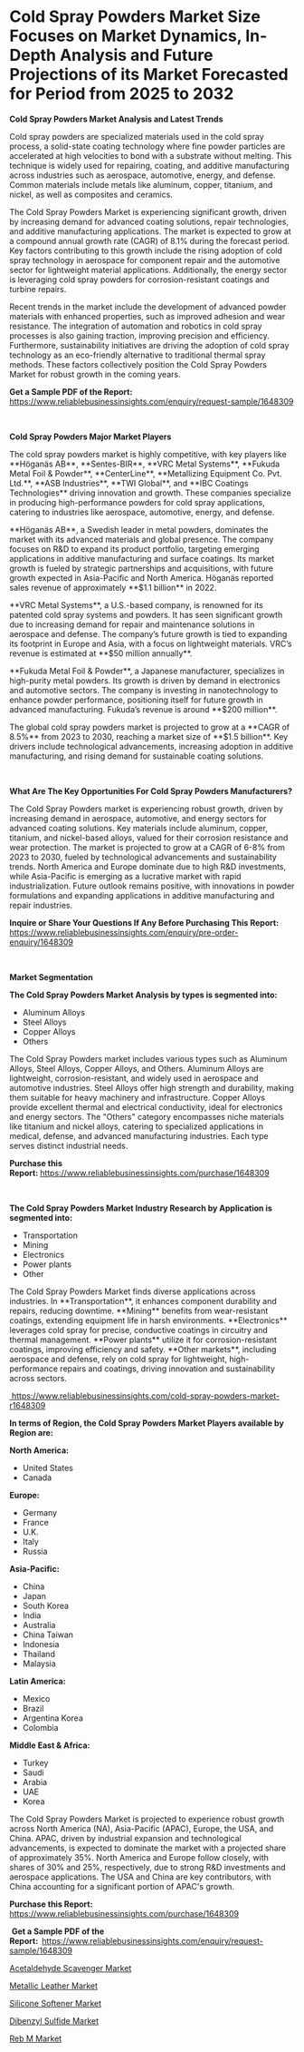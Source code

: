 <p><h1>Cold Spray Powders Market Size Focuses on Market Dynamics, In-Depth Analysis and Future Projections of its Market Forecasted for Period from 2025 to 2032</h1></p><p><strong>Cold Spray Powders Market Analysis and Latest Trends</strong></p>
<p><p>Cold spray powders are specialized materials used in the cold spray process, a solid-state coating technology where fine powder particles are accelerated at high velocities to bond with a substrate without melting. This technique is widely used for repairing, coating, and additive manufacturing across industries such as aerospace, automotive, energy, and defense. Common materials include metals like aluminum, copper, titanium, and nickel, as well as composites and ceramics.</p><p>The Cold Spray Powders Market is experiencing significant growth, driven by increasing demand for advanced coating solutions, repair technologies, and additive manufacturing applications. The market is expected to grow at a compound annual growth rate (CAGR) of 8.1% during the forecast period. Key factors contributing to this growth include the rising adoption of cold spray technology in aerospace for component repair and the automotive sector for lightweight material applications. Additionally, the energy sector is leveraging cold spray powders for corrosion-resistant coatings and turbine repairs.</p><p>Recent trends in the market include the development of advanced powder materials with enhanced properties, such as improved adhesion and wear resistance. The integration of automation and robotics in cold spray processes is also gaining traction, improving precision and efficiency. Furthermore, sustainability initiatives are driving the adoption of cold spray technology as an eco-friendly alternative to traditional thermal spray methods. These factors collectively position the Cold Spray Powders Market for robust growth in the coming years.</p></p>
<p><strong>Get a Sample PDF of the Report:&nbsp;</strong> <a href="https://www.reliablebusinessinsights.com/enquiry/request-sample/1648309?utm_campaign=96&utm_medium=2&utm_source=Github&utm_content=ia&utm_term=27012025&utm_id=cold-spray-powders">https://www.reliablebusinessinsights.com/enquiry/request-sample/1648309</a></p>
<p>&nbsp;</p>
<p><strong>Cold Spray Powders Major Market Players</strong></p>
<p><p>The cold spray powders market is highly competitive, with key players like **Höganäs AB**, **Sentes-BIR**, **VRC Metal Systems**, **Fukuda Metal Foil & Powder**, **CenterLine**, **Metallizing Equipment Co. Pvt. Ltd.**, **ASB Industries**, **TWI Global**, and **IBC Coatings Technologies** driving innovation and growth. These companies specialize in producing high-performance powders for cold spray applications, catering to industries like aerospace, automotive, energy, and defense.</p><p>**Höganäs AB**, a Swedish leader in metal powders, dominates the market with its advanced materials and global presence. The company focuses on R&D to expand its product portfolio, targeting emerging applications in additive manufacturing and surface coatings. Its market growth is fueled by strategic partnerships and acquisitions, with future growth expected in Asia-Pacific and North America. Höganäs reported sales revenue of approximately **$1.1 billion** in 2022.</p><p>**VRC Metal Systems**, a U.S.-based company, is renowned for its patented cold spray systems and powders. It has seen significant growth due to increasing demand for repair and maintenance solutions in aerospace and defense. The company’s future growth is tied to expanding its footprint in Europe and Asia, with a focus on lightweight materials. VRC’s revenue is estimated at **$50 million annually**.</p><p>**Fukuda Metal Foil & Powder**, a Japanese manufacturer, specializes in high-purity metal powders. Its growth is driven by demand in electronics and automotive sectors. The company is investing in nanotechnology to enhance powder performance, positioning itself for future growth in advanced manufacturing. Fukuda’s revenue is around **$200 million**.</p><p>The global cold spray powders market is projected to grow at a **CAGR of 8.5%** from 2023 to 2030, reaching a market size of **$1.5 billion**. Key drivers include technological advancements, increasing adoption in additive manufacturing, and rising demand for sustainable coating solutions.</p></p>
<p>&nbsp;</p>
<p><strong>What Are The Key Opportunities For Cold Spray Powders Manufacturers?</strong></p>
<p><p>The Cold Spray Powders market is experiencing robust growth, driven by increasing demand in aerospace, automotive, and energy sectors for advanced coating solutions. Key materials include aluminum, copper, titanium, and nickel-based alloys, valued for their corrosion resistance and wear protection. The market is projected to grow at a CAGR of 6-8% from 2023 to 2030, fueled by technological advancements and sustainability trends. North America and Europe dominate due to high R&D investments, while Asia-Pacific is emerging as a lucrative market with rapid industrialization. Future outlook remains positive, with innovations in powder formulations and expanding applications in additive manufacturing and repair industries.</p></p>
<p><strong>Inquire or Share Your Questions If Any Before Purchasing This Report:</strong> <a href="https://www.reliablebusinessinsights.com/enquiry/pre-order-enquiry/1648309?utm_campaign=96&utm_medium=2&utm_source=Github&utm_content=ia&utm_term=27012025&utm_id=cold-spray-powders">https://www.reliablebusinessinsights.com/enquiry/pre-order-enquiry/1648309</a></p>
<p>&nbsp;</p>
<p><strong>Market Segmentation</strong></p>
<p><strong>The Cold Spray Powders Market Analysis by types is segmented into:</strong></p>
<p><ul><li>Aluminum Alloys</li><li>Steel Alloys</li><li>Copper Alloys</li><li>Others</li></ul></p>
<p><p>The Cold Spray Powders market includes various types such as Aluminum Alloys, Steel Alloys, Copper Alloys, and Others. Aluminum Alloys are lightweight, corrosion-resistant, and widely used in aerospace and automotive industries. Steel Alloys offer high strength and durability, making them suitable for heavy machinery and infrastructure. Copper Alloys provide excellent thermal and electrical conductivity, ideal for electronics and energy sectors. The "Others" category encompasses niche materials like titanium and nickel alloys, catering to specialized applications in medical, defense, and advanced manufacturing industries. Each type serves distinct industrial needs.</p></p>
<p><strong>Purchase this Report:&nbsp;</strong><a href="https://www.reliablebusinessinsights.com/purchase/1648309?utm_campaign=96&utm_medium=2&utm_source=Github&utm_content=ia&utm_term=27012025&utm_id=cold-spray-powders">https://www.reliablebusinessinsights.com/purchase/1648309</a></p>
<p>&nbsp;</p>
<p><strong>The Cold Spray Powders Market Industry Research by Application is segmented into:</strong></p>
<p><ul><li>Transportation</li><li>Mining</li><li>Electronics</li><li>Power plants</li><li>Other</li></ul></p>
<p><p>The Cold Spray Powders Market finds diverse applications across industries. In **Transportation**, it enhances component durability and repairs, reducing downtime. **Mining** benefits from wear-resistant coatings, extending equipment life in harsh environments. **Electronics** leverages cold spray for precise, conductive coatings in circuitry and thermal management. **Power plants** utilize it for corrosion-resistant coatings, improving efficiency and safety. **Other markets**, including aerospace and defense, rely on cold spray for lightweight, high-performance repairs and coatings, driving innovation and sustainability across sectors.</p></p>
<p><a href="https://www.reliablebusinessinsights.com/cold-spray-powders-market-r1648309?utm_campaign=96&utm_medium=2&utm_source=Github&utm_content=ia&utm_term=27012025&utm_id=cold-spray-powders">&nbsp;https://www.reliablebusinessinsights.com/cold-spray-powders-market-r1648309</a></p>
<p><strong>In terms of Region, the Cold Spray Powders Market Players available by Region are:</strong></p>
<p>
    <p> <strong> North America: </strong>
        <ul>
            <li>United States</li>
            <li>Canada</li>
        </ul>
        </p> 
    <p> <strong> Europe: </strong>
        <ul>
            <li>Germany</li>
            <li>France</li>
            <li>U.K.</li>
            <li>Italy</li>
            <li>Russia</li>
        </ul>
        </p> 
    <p> <strong> Asia-Pacific: </strong>
        <ul>
            <li>China</li>
            <li>Japan</li>
            <li>South Korea</li>
            <li>India</li>
            <li>Australia</li>
            <li>China Taiwan</li>
            <li>Indonesia</li>
            <li>Thailand</li>
            <li>Malaysia</li>
        </ul>
        </p> 
    <p> <strong> Latin America: </strong>
        <ul>
            <li>Mexico</li>
            <li>Brazil</li>
            <li>Argentina Korea</li>
            <li>Colombia</li>
        </ul>
        </p> 
    <p> <strong> Middle East & Africa: </strong>
        <ul>
            <li>Turkey</li>
            <li>Saudi</li>
            <li>Arabia</li>
            <li>UAE</li>
            <li>Korea</li>
        </ul>
    </p>
    </p>
<p><p>The Cold Spray Powders Market is projected to experience robust growth across North America (NA), Asia-Pacific (APAC), Europe, the USA, and China. APAC, driven by industrial expansion and technological advancements, is expected to dominate the market with a projected share of approximately 35%. North America and Europe follow closely, with shares of 30% and 25%, respectively, due to strong R&D investments and aerospace applications. The USA and China are key contributors, with China accounting for a significant portion of APAC's growth.</p></p>
<p><strong>Purchase this Report: </strong><a href="https://www.reliablebusinessinsights.com/purchase/1648309?utm_campaign=96&utm_medium=2&utm_source=Github&utm_content=ia&utm_term=27012025&utm_id=cold-spray-powders">https://www.reliablebusinessinsights.com/purchase/1648309</a></p>
<p>&nbsp;<strong>Get a Sample PDF of the Report:&nbsp;&nbsp;</strong><a href="https://www.reliablebusinessinsights.com/enquiry/request-sample/1648309?utm_campaign=96&utm_medium=2&utm_source=Github&utm_content=ia&utm_term=27012025&utm_id=cold-spray-powders">https://www.reliablebusinessinsights.com/enquiry/request-sample/1648309</a></p>
<p><strong></strong></p>
<p><p><a href="https://github.com/oslieselotte2192/Market-Research-Report-List-1/blob/main/acetaldehyde-scavenger-market.md?utm_campaign=96&utm_medium=2&utm_source=Github&utm_content=ia&utm_term=27012025&utm_id=cold-spray-powders">Acetaldehyde Scavenger Market</a></p><p><a href="https://github.com/jeastefanowicz7816/Market-Research-Report-List-1/blob/main/metallic-leather-market.md?utm_campaign=96&utm_medium=2&utm_source=Github&utm_content=ia&utm_term=27012025&utm_id=cold-spray-powders">Metallic Leather Market</a></p><p><a href="https://github.com/tona7vba/Market-Research-Report-List-1/blob/main/silicone-softener-market.md?utm_campaign=96&utm_medium=2&utm_source=Github&utm_content=ia&utm_term=27012025&utm_id=cold-spray-powders">Silicone Softener Market</a></p><p><a href="https://github.com/tambraunrue691969/Market-Research-Report-List-1/blob/main/dibenzyl-sulfide-market.md?utm_campaign=96&utm_medium=2&utm_source=Github&utm_content=ia&utm_term=27012025&utm_id=cold-spray-powders">Dibenzyl Sulfide Market</a></p><p><a href="https://github.com/mharielmesa/Market-Research-Report-List-5/blob/main/reb-m-market.md?utm_campaign=96&utm_medium=2&utm_source=Github&utm_content=ia&utm_term=27012025&utm_id=cold-spray-powders">Reb M Market</a></p></p>